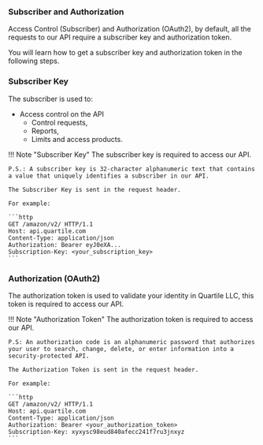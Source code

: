 
### **Subscriber and Authorization**
Access Control (Subscriber) and Authorization (OAuth2), by default, all the requests to our API require a subscriber key and authorization token.

You will learn how to get a subscriber key and authorization token in the following steps.

### **Subscriber Key**
The subscriber is used to:

- Access control on the API
    - Control requests,
    - Reports,
    - Limits and access products.

!!! Note "Subscriber Key"
    The subscriber key is required to access our API.

    P.S.: A subscriber key is 32-character alphanumeric text that contains a value that uniquely identifies a subscriber in our API.

    The Subscriber Key is sent in the request header.

    For example:

    ```http
    GET /amazon/v2/ HTTP/1.1
    Host: api.quartile.com
    Content-Type: application/json
    Authorization: Bearer eyJ0eXA...
    Subscription-Key: <your_subscription_key>  
    ```

### **Authorization (OAuth2)**
The authorization token is used to validate your identity in Quartile LLC, this token is required to access our API.

!!! Note "Authorization Token"
    The authorization token is required to access our API.
    
    P.S: An authorization code is an alphanumeric password that authorizes your user to search, change, delete, or enter information into a security-protected API.

    The Authorization Token is sent in the request header.

    For example:

    ```http
    GET /amazon/v2/ HTTP/1.1
    Host: api.quartile.com
    Content-Type: application/json
    Authorization: Bearer <your_authorization_token>
    Subscription-Key: xyxysc98eud840afecc241f7ru3jnxyz
    ```
